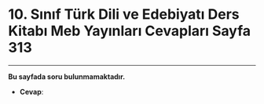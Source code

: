 # 10. Sınıf Türk Dili ve Edebiyatı Ders Kitabı Meb Yayınları Cevapları Sayfa 313

---

**Bu sayfada soru bulunmamaktadır.**

-   **Cevap**: